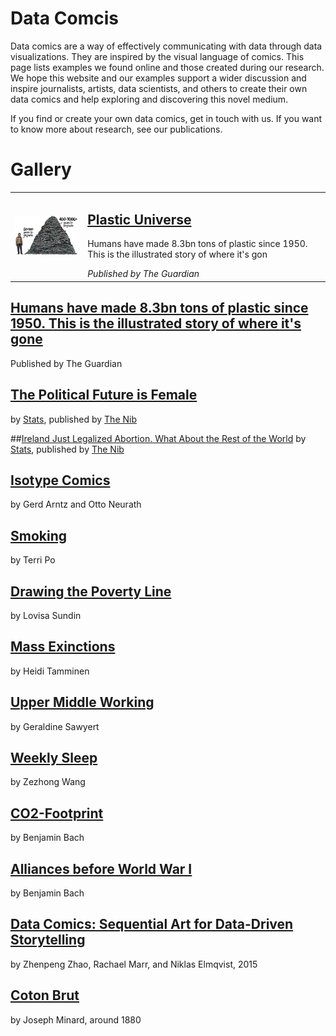 # Data Comcis

Data comics are a way of effectively communicating with data through data visualizations. They are inspired by the visual language of comics. This page lists examples we found online and those created during our research. We hope this website and our examples support a wider discussion and inspire journalists, artists, data scientists, and others to create their own data comics and help exploring and discovering this novel medium.

If you find or create your own data comics, get in touch with us. If you want to know more about research, see our publications.

# Gallery


<table>
    <tr>
	<td>
		<img  width="200px" src="teasers/plastic.png"/>
	</td>
	<td>
		<h2><a href="https://www.theguardian.com/us-news/2019/jun/23/all-the-plastic-ever-made-study-comic">
		Plastic Universe
		</a></h2>	
		<p>Humans have made 8.3bn tons of plastic since 1950. This is the illustrated story of where it's gon</p> 
		<i>Published by The Guardian</i>
	</td>
    </tr>
</table>



## [Humans have made 8.3bn tons of plastic since 1950. This is the illustrated story of where it's gone](https://www.theguardian.com/us-news/2019/jun/23/all-the-plastic-ever-made-study-comic) 
Published by The Guardian

## [The Political Future is Female](https://thenib.com/the-political-future-is-female)
by [Stats](https://thenib.com/author/stats-x), published by [The Nib](https://thenib.com/)

##[Ireland Just Legalized Abortion. What About the Rest of the World](https://thenib.com/ireland-just-legalized-abortion-what-about-the-rest-of-the-world/?t=recent)
by [Stats](https://thenib.com/author/stats-x), published by [The Nib](https://thenib.com/)

## [Isotype Comics](isotype.html)
by Gerd Arntz and Otto Neurath

## [Smoking](smoking.html)
by Terri Po

## [Drawing the Poverty Line](poverty.html) 
by Lovisa Sundin

## [Mass Exinctions](massextinctions.html)
by Heidi Tamminen

## [Upper Middle Working](uppermiddle.html)
by Geraldine Sawyert

## [Weekly Sleep](weeklysleep.html)
by Zezhong Wang

## [CO2-Footprint](co2footprint.html)
by Benjamin Bach

## [Alliances before World War I](ww1.html)
by Benjamin Bach

## [Data Comics: Sequential Art for Data-Driven Storytelling](a7a70a9cc3dfdaec99f0c240a04830191827)
by Zhenpeng Zhao, Rachael Marr, and Niklas Elmqvist, 2015

## [Coton Brut](cotonbrut.html)
by Joseph Minard, around 1880
